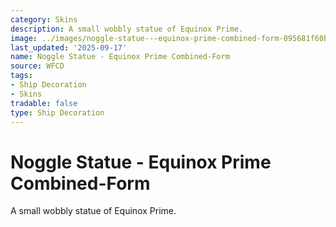 ```yaml
---
category: Skins
description: A small wobbly statue of Equinox Prime.
image: ../images/noggle-statue---equinox-prime-combined-form-095681f60b.png
last_updated: '2025-09-17'
name: Noggle Statue - Equinox Prime Combined-Form
source: WFCD
tags:
- Ship Decoration
- Skins
tradable: false
type: Ship Decoration
---
```


# Noggle Statue - Equinox Prime Combined-Form

A small wobbly statue of Equinox Prime.


